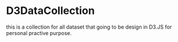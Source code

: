 # D3DataCollection

this is a collection for all dataset that going to be design in D3.JS for personal practive purpose. 
